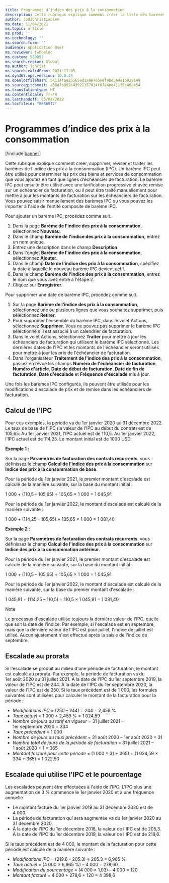 ```yaml
---
title: Programmes d’indice des prix à la consommation
description: Cette rubrique explique comment créer la liste des barèmes de l'indice des prix à la consommation (IPC) que vous obtenez sur Internet pour vous aider à déterminer les frais d'escalade dans la facturation des abonnements.
author: JodiChristiansen
ms.date: 11/04/2021
ms.topic: article
ms.prod: ''
ms.technology: ''
ms.search.form: ''
audience: Application User
ms.reviewer: twheeloc
ms.custom: 539093
ms.search.region: Global
ms.author: jchrist
ms.search.validFrom: 2021-11-05
ms.dyn365.ops.version: 10.0.24
ms.openlocfilehash: 54114fae25565ed1aae7056ef9be5a4a159291e9
ms.sourcegitcommit: a58dfb892e43921157014f0784bd411f5c40e454
ms.translationtype: HT
ms.contentlocale: fr-FR
ms.lasthandoff: 05/04/2022
ms.locfileid: "8686517"
---
```

# <a name="consumer-price-index-schedule"></a>Programmes d’indice des prix à la consommation

[!include [banner](../includes/banner.md)]

Cette rubrique explique comment créer, supprimer, réviser et traiter les barèmes de l'indice des prix à la consommation (IPC). Un barème IPC peut être utilisé pour déterminer les prix des biens et services de consommation que vous ajoutez en tant que lignes d'échéancier de facturation. Le barème IPC peut ensuite être utilisé avec une tarification progressive et avec remise sur un échéancier de facturation, ou il peut être traité manuellement pour mettre à jour les montants de facturation sur les échéanciers de facturation. Vous pouvez saisir manuellement des barèmes IPC ou vous pouvez les importer à l'aide de l'entité composite de barème IPC.

Pour ajouter un barème IPC, procédez comme suit.

1. Dans la page **Barème de l'indice des prix à la consommation**, sélectionnez **Nouveau**.
2. Dans le champ **Barème de l'indice des prix à la consommation**, entrez un nom unique.
3. Entrez une description dans le champ **Description**.
4. Dans l'onglet **Barème de l'indice des prix à la consommation**, sélectionnez **Ajouter**.
5. Dans le champ **Date de l'indice des prix à la consommation**, spécifiez la date à laquelle le nouveau barème IPC devient actif.
6. Dans le champ **Barème de l'indice des prix à la consommation**, entrez le nom que vous avez entré à l'étape 2.
7. Cliquez sur **Enregistrer**.

Pour supprimer une date de barème IPC, procédez comme suit.

1. Sur la page **Barème de l'indice des prix à la consommation**, sélectionnez une ou plusieurs lignes que vous souhaitez supprimer, puis sélectionnez **Retirer**.
2. Pour supprimer l'ensemble du barème IPC, dans le volet Actions, sélectionnez **Supprimer**. Vous ne pouvez pas supprimer le barème IPC sélectionné s'il est associé à un calendrier de facturation.
3. Dans le volet Actions, sélectionnez **Traiter** pour mettre à jour les échéanciers de facturation qui utilisent le barème IPC sélectionné. Les dernières dates de l'IPC et les montants de l'échéancier seront utilisés pour mettre à jour les prix de l'échéancier de facturation.
4. Dans l'organisateur **Traitement de l'indice des prix à la consommation**, passez en revue les champs **Numéro de l'échéancier de facturation**, **Numéro d'article**, **Date de début de facturation**, **Date de fin de facturation**, **Date d'escalade** et **Fréquence d'escalade** mis à jour.

Une fois les barèmes IPC configurés, ils peuvent être utilisés pour les modifications d'escalade de prix et de remise dans les échéanciers de facturation.

## <a name="cpi-calculation"></a>Calcul de l'IPC

Pour ces exemples, la période va du 1er janvier 2020 au 31 décembre 2022. Le taux de base de l'IPC (la valeur de l'IPC au début du contrat) est de 105,65. Au 1er janvier 2021, l'IPC actuel est de 110,5. Au 1er janvier 2022, l'IPC actuel est de 114,25. Le montant initial est de 1000 USD.

**Exemple 1 :**

Sur la page **Paramètres de facturation des contrats récurrents**, vous définissez le champ **Calcul de l'indice des prix à la consommation** sur **Indice des prix à la consommation de base**.

Pour la période du 1er janvier 2021, le premier montant d'escalade est calculé de la manière suivante, sur la base du montant initial :

1 000 + (110,5 – 105,65) &divide; 105,65 &times; 1 000 = 1 045,91

Pour la période du 1er janvier 2022, le montant d'escalade est calculé de la manière suivante :

1 000 + (114,25 – 105,65) &divide; 105,65 &times; 1 000 = 1 081,40

**Exemple 2 :**

Sur la page **Paramètres de facturation des contrats récurrents**, vous définissez le champ **Calcul de l'indice des prix à la consommation** sur **Indice des prix à la consommation antérieur**.

Pour la période du 1er janvier 2021, le premier montant d'escalade est calculé de la manière suivante, sur la base du montant initial :

1 000 + (110,5 – 105,65) &divide; 105,65 &times; 1 000 = 1 045,91

Pour la période du 1er janvier 2022, le montant d'escalade est calculé de la manière suivante, sur la base du premier montant d'escalade :

1 045,91 + (114,25 – 110,5) &divide; 110,5 &times; 1 045,91 = 1 081,40

> [!NOTE]
> Le processus d'escalade utilise toujours la dernière valeur de l'IPC, quelle que soit la date de l'indice. Par exemple, si l'escalade est en septembre, mais que la dernière valeur de l'IPC est pour juillet, l'indice de juillet est utilisé. Aucun ajustement n'est effectué après la saisie de l'indice de septembre.

## <a name="prorated-escalation"></a>Escalade au prorata

Si l'escalade se produit au milieu d'une période de facturation, le montant est calculé au prorata. Par exemple, la période de facturation va du 1er août 2020 au 31 juillet 2021. À la date de l'IPC du 1er septembre 2019, la valeur de l'IPC est de 244. À la date de l'IPC du 1er septembre 2020, la valeur de l'IPC est de 250. Si le taux précédent est de 1 000, les formules suivantes sont utilisées pour calculer le montant de la facturation pour la période :

* *Modifications IPC* = (250 – 244) &divide; 244 = 2,459 %
* *Taux actuel* = 1 000 &times; 2,459 % = 1 024,59
* *Nombre de jours au tarif en vigueur* = 31 juillet 2021 – 1er septembre 2020 = 334
* *Taux précédent* = 1 000
* *Nombre de jours au taux précédent* = 31 août 2020 – 1er août 2020 = 31
* *Nombre total de jours de la période de facturation* = 31 juillet 2021 – 1 août 2020 + 1 = 365
* *Montant facturé pour cette période* = (1 000 &times; 31 &divide; 365) + (1 024,59 &times; 334 &divide; 365) = 1 022,50

## <a name="escalation-that-uses-the-cpi-and-percentage"></a>Escalade qui utilise l'IPC et le pourcentage

Les escalades peuvent être effectuées à l'aide de l'IPC. L'IPC plus une augmentation de 3 % commence le 1er janvier 2020 et a une fréquence annuelle.

- Le montant facturé du 1er janvier 2019 au 31 décembre 2020 est de 4 000.
- La période de facturation qui sera augmentée va du 1er janvier 2020 au 31 décembre 2020.
- À la date de l'IPC du 1er décembre 2018, la valeur de l'IPC est de 205,3. À la date de l'IPC du 1er décembre 2019, la valeur de l'IPC est de 219,6.

Si le taux précédent est de 4 000, le montant de la facturation pour cette période est calculé de la manière suivante :

- *Modifications IPC* = (219.6 – 205.3) &divide; 205.3 = 6,965 %
- *Taux actuel* = (4 000 &times; 6,965 %) – 4 000 = 278,60
- *Modification du pourcentage* = (4 000 &times; 1,03) – 4 000 = 120
- *Montant facturé* = 4 000 + 278,6 + 120 = 4 398,6
